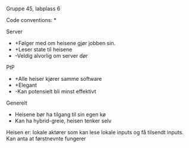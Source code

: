 Gruppe 45, labplass 6

Code conventions:
* 

Server
* +Følger med om heisene gjør jobben sin.
* +Leser state til heisene
* -Veldig alvorlig om server dør

PtP
* +Alle heiser kjører samme software
* +Elegant
* -Kan potensielt bli minst effektivt

Generelt
* Heisene bør ha tilgang til sin egen kø
* Kan ha hybrid-greie, heisen tenker selv 

Heisen er: lokale aktører som kan lese lokale inputs og få tilsendt inputs. Kan anta at førstnevnte fungerer 
